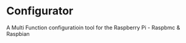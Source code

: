 Configurator
============

A Multi Function configuratioin tool for the Raspberry Pi - Raspbmc &amp; Raspbian 
